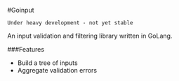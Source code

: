 
#Goinput

`Under heavy development - not yet stable`

An input validation and filtering library written in GoLang.

###Features

- Build a tree of inputs
- Aggregate validation errors
